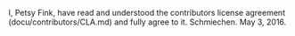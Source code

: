 I, Petsy Fink, have read and understood the contributors license agreement (docu/contributors/CLA.md) and fully agree to it.
Schmiechen. May 3, 2016.
